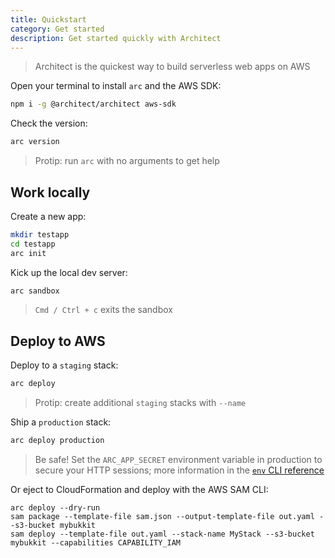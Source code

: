 ```yaml
---
title: Quickstart
category: Get started
description: Get started quickly with Architect
---
```


> Architect is the quickest way to build serverless web apps on AWS

Open your terminal to install `arc` and the AWS SDK:

```bash
npm i -g @architect/architect aws-sdk
```

Check the version:

```bash
arc version
```

> Protip: run `arc` with no arguments to get help

## Work locally

Create a new app:

```bash
mkdir testapp
cd testapp
arc init
```

Kick up the local dev server:

```bash
arc sandbox
```
> `Cmd / Ctrl + c` exits the sandbox

## Deploy to AWS

Deploy to a `staging` stack:

```bash
arc deploy
```
> Protip: create additional `staging` stacks with `--name`

Ship a `production` stack:

```bash
arc deploy production
```
> Be safe! Set the `ARC_APP_SECRET` environment variable in production to secure your HTTP sessions; more information in the [`env` CLI reference](../../reference/cli/env)

Or eject to CloudFormation and deploy with the AWS SAM CLI:

```
arc deploy --dry-run
sam package --template-file sam.json --output-template-file out.yaml --s3-bucket mybukkit
sam deploy --template-file out.yaml --stack-name MyStack --s3-bucket mybukkit --capabilities CAPABILITY_IAM
```
